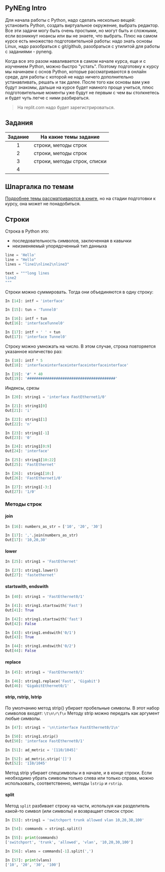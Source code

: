 ## PyNEng Intro

Для начала работы с Python, надо сделать несколько вещей: установить Python,
создать виртуальное окружение, выбрать редактор.  Все эти задачи могу быть
очень простыми, но могут быть и сложными, если возникнут нюансы или вы не
знаете, что выбрать.  Плюс на самом курсе есть множество подготовительной
работы: надо знать основы Linux, надо разобраться с git/github, разобраться с
утилитой для работы с заданиями - pyneng.

Когда все это разом наваливается в самом начале курса, еще и с изучением
Python, можно быстро "устать". Поэтому подготовку к курсу мы начинаем с основ
Python, которые рассматриваются в онлайн среде, для работы с которой не надо
ничего дополнительно устанавливать, решать и так далее.  После того как основы
вам уже будут знакомы, дальше на курсе будет намного проще учиться, плюс
подготовительные моменты уже будут не первым с чем вы столкнетесь и будет чуть
легче с ними разбираться.

> На replit.com надо будет зарегистрироваться.

## Задания

| Задание |      На какие темы задание     |
|:-------:|------------------------------- |
|    1    | строки, методы строк |
|    2    | строки, методы строк |
|    3    | строки, методы строк, списки |
|    4    |  |

## Шпаргалка по темам

[Подробнее темы рассматриваются в книге](https://pyneng.readthedocs.io/ru/latest/book/Part_I.html),
но на стадии подготовки к курсу, она может не понадобиться.

## Строки

Строка в Python это:

* последовательность символов, заключенная в кавычки
* неизменяемый упорядоченный тип данныхa

```python
line = 'Hello'
line = "Hello"
lines = "line1\nline2\nline3"

text = """long lines
line2
"""
```

Строки можно суммировать. Тогда они объединяются в одну строку:

```python
In [14]: intf = 'interface'

In [15]: tun = 'Tunnel0'

In [16]: intf + tun
Out[16]: 'interfaceTunnel0'

In [17]: intf + ' ' + tun
Out[17]: 'interface Tunnel0'
```

Строку можно умножать на число. В этом случае, строка повторяется
указанное количество раз:

```python
In [18]: intf * 5
Out[18]: 'interfaceinterfaceinterfaceinterfaceinterface'

In [19]: '#' * 40
Out[19]: '########################################'
```

Индексы, срезы

```python
In [20]: string1 = 'interface FastEthernet1/0'

In [21]: string1[0]
Out[21]: 'i'

In [22]: string1[1]
Out[22]: 'n'

In [23]: string1[-1]
Out[23]: '0'

In [24]: string1[0:9]
Out[24]: 'interface'

In [25]: string1[10:22]
Out[25]: 'FastEthernet'

In [26]:  string1[10:]
Out[26]: 'FastEthernet1/0'

In [27]: string1[-3:]
Out[27]: '1/0'
```

### Методы строк

#### join

```python
In [16]: numbers_as_str = ['10', '20', '30']

In [17]: ','.join(numbers_as_str)
Out[17]: '10,20,30'
```


#### lower

```python
In [25]: string1 = 'FastEthernet'

In [27]: string1.lower()
Out[27]: 'fastethernet'
```

#### startswith, endswith

```python
In [40]: string1 = 'FastEthernet0/1'

In [41]: string1.startswith('Fast')
Out[41]: True

In [42]: string1.startswith('fast')
Out[42]: False

In [43]: string1.endswith('0/1')
Out[43]: True

In [44]: string1.endswith('0/2')
Out[44]: False
```

#### replace

```python
In [45]: string1 = 'FastEthernet0/1'

In [46]: string1.replace('Fast', 'Gigabit')
Out[46]: 'GigabitEthernet0/1'
```


#### strip, rstrip, lstrip

По умолчанию метод strip() убирает пробельные символы. В этот набор
символов входят: ``\t\n\r\f\v``
Методу strip можно передать как аргумент любые символы.


```python
In [47]: string1 = '\n\tinterface FastEthernet0/1\n'

In [50]: string1.strip()
Out[50]: 'interface FastEthernet0/1'

In [51]: ad_metric = '[110/1045]'

In [52]: ad_metric.strip('[]')
Out[52]: '110/1045'
```

Метод strip убирает спецсимволы и в начале, и в конце строки. Если
необходимо убрать символы только слева или только справа, можно
использовать, соответственно, методы ``lstrip`` и
``rstrip``.

#### split

Метод ``split`` разбивает строку на части, используя как
разделитель какой-то символ (или символы) и возвращает список строк:

```python
In [53]: string1 = 'switchport trunk allowed vlan 10,20,30,100'

In [54]: commands = string1.split()

In [55]: print(commands)
['switchport', 'trunk', 'allowed', 'vlan', '10,20,30,100']

In [56]: vlans = commands[-1].split(',')

In [57]: print(vlans)
['10', '20', '30', '100']
```
